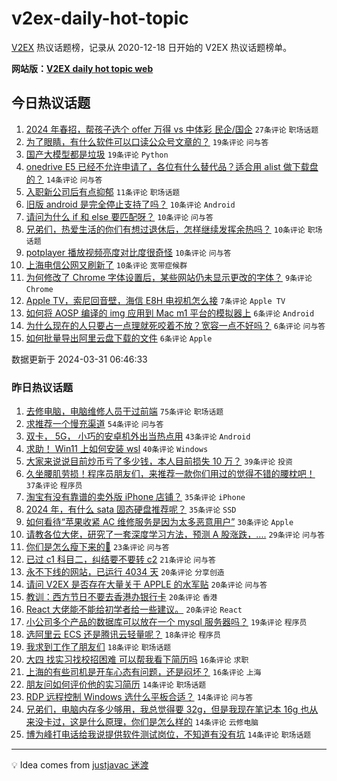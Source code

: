 # v2ex-daily-hot-topic

[V2EX](https://www.v2ex.com/) 热议话题榜，记录从 2020-12-18 日开始的 V2EX 热议话题榜单。

**网站版：[V2EX daily hot topic web](https://boojack.github.io/v2ex-daily-hot-topic-web/)**

## 今日热议话题

<!-- TODAY BEGIN -->

1. [2024 年春招，帮孩子选个 offer 万得 vs 中体彩 民企/国企](https://www.v2ex.com/t/1028501) `27条评论` `职场话题`
1. [为了眼睛，有什么软件可以口读公众号文章的？](https://www.v2ex.com/t/1028497) `19条评论` `问与答`
1. [国产大模型都是垃圾](https://www.v2ex.com/t/1028510) `19条评论` `Python`
1. [onedrive E5 已经不允许申请了，各位有什么替代品？适合用 alist 做下载盘的？](https://www.v2ex.com/t/1028513) `14条评论` `问与答`
1. [入职新公司后有点抑郁](https://www.v2ex.com/t/1028530) `11条评论` `职场话题`
1. [旧版 android 是完全停止支持了吗？](https://www.v2ex.com/t/1028521) `10条评论` `Android`
1. [请问为什么 if 和 else 要匹配呀？](https://www.v2ex.com/t/1028518) `10条评论` `问与答`
1. [兄弟们，热爱生活的你们有想过退休后，怎样继续发挥余热吗？](https://www.v2ex.com/t/1028516) `10条评论` `职场话题`
1. [potplayer 播放视频亮度对比度很奇怪](https://www.v2ex.com/t/1028515) `10条评论` `问与答`
1. [上海电信公网又刷新了](https://www.v2ex.com/t/1028494) `10条评论` `宽带症候群`
1. [为何修改了 Chrome 字体设置后，某些网站仍未显示更改的字体？](https://www.v2ex.com/t/1028511) `9条评论` `Chrome`
1. [Apple TV，索尼回音壁，海信 E8H 电视机怎么接](https://www.v2ex.com/t/1028496) `7条评论` `Apple TV`
1. [如何将 AOSP 编译的 img 应用到 Mac m1 平台的模拟器上](https://www.v2ex.com/t/1028533) `6条评论` `Android`
1. [为什么现在的人只要占一点理就死咬着不放？宽容一点不好吗？](https://www.v2ex.com/t/1028524) `6条评论` `问与答`
1. [如何批量导出阿里云盘下载的文件](https://www.v2ex.com/t/1028492) `6条评论` `Apple`

数据更新于 2024-03-31 06:46:33

<!-- TODAY END -->

### 昨日热议话题

<!-- YESTERDAY BEGIN -->

1. [去修电脑，电脑维修人员干过前端](https://www.v2ex.com/t/1028319) `75条评论` `职场话题`
1. [求推荐一个慢充渠道](https://www.v2ex.com/t/1028309) `54条评论` `问与答`
1. [双卡， 5G， 小巧的安卓机外出当热点用](https://www.v2ex.com/t/1028299) `43条评论` `Android`
1. [求助！ Win11 上如何安装 wsl](https://www.v2ex.com/t/1028402) `40条评论` `Windows`
1. [大家来说说目前炒币亏了多少钱，本人目前损失 10 万？](https://www.v2ex.com/t/1028441) `39条评论` `投资`
1. [久坐腰肌劳损！程序员朋友们，来推荐一款你们用过的觉得不错的腰枕吧！](https://www.v2ex.com/t/1028354) `37条评论` `程序员`
1. [淘宝有没有靠谱的卖外版 iPhone 店铺？](https://www.v2ex.com/t/1028303) `35条评论` `iPhone`
1. [2024 年，有什么 sata 固态硬盘推荐呢？](https://www.v2ex.com/t/1028332) `35条评论` `SSD`
1. [如何看待“苹果收紧 AC 维修服务是因为太多恶意用户”](https://www.v2ex.com/t/1028314) `30条评论` `Apple`
1. [请教各位大佬，研究了一套深度学习方法，预测 A 股涨跌，....](https://www.v2ex.com/t/1028472) `29条评论` `问与答`
1. [你们是怎么瘦下来的🤗](https://www.v2ex.com/t/1028463) `23条评论` `问与答`
1. [已过 c1 科目二，纠结要不要转 c2](https://www.v2ex.com/t/1028394) `21条评论` `问与答`
1. [永不下线的网站，已运行 4034 天](https://www.v2ex.com/t/1028439) `20条评论` `分享创造`
1. [请问 V2EX 是否存在大量关于 APPLE 的水军贴](https://www.v2ex.com/t/1028433) `20条评论` `问与答`
1. [教训：西方节日不要去香港办银行卡](https://www.v2ex.com/t/1028373) `20条评论` `香港`
1. [React 大佬能不能给初学者给一些建议。](https://www.v2ex.com/t/1028324) `20条评论` `React`
1. [小公司多个产品的数据库可以放在一个 mysql 服务器吗？](https://www.v2ex.com/t/1028395) `19条评论` `程序员`
1. [选阿里云 ECS 还是腾讯云轻量呢？](https://www.v2ex.com/t/1028452) `18条评论` `程序员`
1. [我求到工作了朋友们](https://www.v2ex.com/t/1028339) `18条评论` `职场话题`
1. [大四 找实习找校招困难 可以帮我看下简历吗](https://www.v2ex.com/t/1028449) `16条评论` `求职`
1. [上海的有些司机是开车心态有问题，还是闷坏？](https://www.v2ex.com/t/1028362) `16条评论` `上海`
1. [朋友问如何评价他的实习简历](https://www.v2ex.com/t/1028420) `14条评论` `职场话题`
1. [RDP 远程控制 Windows 选什么平板合适？](https://www.v2ex.com/t/1028365) `14条评论` `问与答`
1. [兄弟们，电脑内存多少够用，我总觉得要 32g，但是我现在笔记本 16g 也从来没卡过，这是什么原理，你们是怎么样的](https://www.v2ex.com/t/1028356) `14条评论` `云修电脑`
1. [博为峰打电话给我说提供软件测试岗位，不知道有没有坑](https://www.v2ex.com/t/1028320) `14条评论` `职场话题`

<!-- YESTERDAY END -->

---

💡 Idea comes from [justjavac 迷渡](https://github.com/justjavac/)
